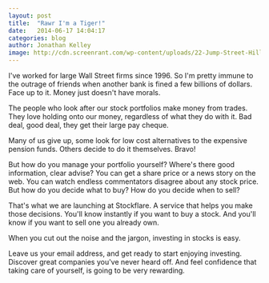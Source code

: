 ```yaml
---
layout: post
title:  "Rawr I'm a Tiger!"
date:   2014-06-17 14:04:17
categories: blog
author: Jonathan Kelley
image: http://cdn.screenrant.com/wp-content/uploads/22-Jump-Street-Hill-Tatum-Cube.jpg
---
```


I've worked for large Wall Street firms since 1996. So I'm pretty immune to the outrage of friends when another bank is fined a few billions of dollars. Face up to it. Money just doesn't have morals.

The people who look after our stock portfolios make money from trades. They love holding onto our money, regardless of what they do with it. Bad deal, good deal, they get their large pay cheque.

Many of us give up, some look for low cost alternatives to the expensive pension funds. Others decide to do it themselves. Bravo! 

But how do you manage your portfolio yourself? Where's there good information, clear advise? You can get a share price or a news story on the web. You can watch endless commentators disagree about any stock price. But how do you decide what to buy? How do you decide when to sell?

That's what we are launching at Stockflare. A service that helps you make those decisions. You'll know instantly if you want to buy a stock. And you'll know if you want to sell one you already own.

When you cut out the noise and the jargon, investing in stocks is easy. 

Leave us your email address, and get ready to start enjoying investing. Discover great companies you've never heard off. And feel confidence that taking care of yourself, is going to be very rewarding.


[jekyll-gh]: https://github.com/jekyll/jekyll
[jekyll]:    http://jekyllrb.com
